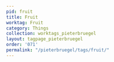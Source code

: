 ```yaml
---
pid: fruit
title: Fruit
worktag: Fruit
category: Things
collection: worktags_pieterbruegel
layout: tagpage_pieterbruegel
order: '071'
permalink: "/pieterbruegel/tags/fruit/"
---
```


